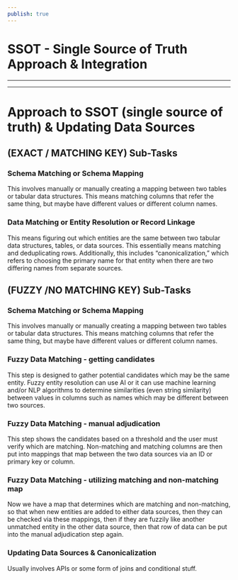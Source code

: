 ```yaml
---
publish: true
---
```

# SSOT - Single Source of Truth Approach & Integration

---

---

# Approach to SSOT (single source of truth) & Updating Data Sources

## (EXACT / MATCHING KEY) Sub-Tasks

### Schema Matching or Schema Mapping

This involves manually or manually creating a mapping between two tables or tabular data structures. This means matching columns that refer the same thing, but maybe have different values or different column names.

### Data Matching or Entity Resolution or Record Linkage

This means figuring out which entities are the same between two tabular data structures, tables, or data sources. This essentially means matching and deduplicating rows. Additionally, this includes “canonicalization,” which refers to choosing the primary name for that entity when there are two differing names from separate sources.

## (FUZZY /NO MATCHING KEY) Sub-Tasks

### Schema Matching or Schema Mapping

This involves manually or manually creating a mapping between two tables or tabular data structures. This means matching columns that refer the same thing, but maybe have different values or different column names.

### Fuzzy Data Matching - getting candidates

This step is designed to gather potential candidates which may be the same entity. Fuzzy entity resolution can use AI or it can use machine learning and/or NLP algorithms to determine similarities (even string similarity) between values in columns such as names which may be different between two sources.

### Fuzzy Data Matching - manual adjudication

This step shows the candidates based on a threshold and the user must verify which are matching. Non-matching and matching columns are then put into mappings that map between the two data sources via an ID or primary key or column.

### Fuzzy Data Matching - utilizing matching and non-matching map

Now we have a map that determines which are matching and non-matching, so that when new entities are added to either data sources, then they can be checked via these mappings, then if they are fuzzily like another unmatched entity in the other data source, then that row of data can be put into the manual adjudication step again.

### Updating Data Sources & Canonicalization

Usually involves APIs or some form of joins and conditional stuff.